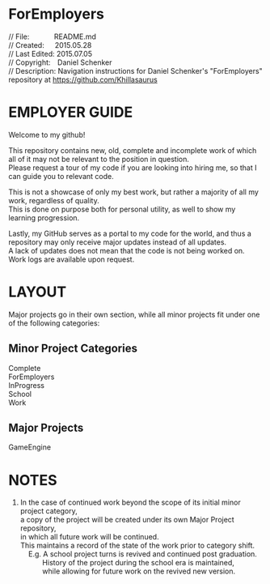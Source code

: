 # ForEmployers  
// File:&emsp;&emsp;&emsp;&ensp;README.md  
// Created:&emsp;&ensp;2015.05.28  
// Last Edited: 2015.07.05  
// Copyright:&emsp;Daniel Schenker  
// Description: Navigation instructions for Daniel Schenker's "ForEmployers" repository at https://github.com/Khillasaurus  
# EMPLOYER GUIDE  
Welcome to my github!  
  
This repository contains new, old, complete and incomplete work of which all of it may not be relevant to the position in question.  
Please request a tour of my code if you are looking into hiring me, so that I can guide you to relevant code.  
  
This is not a showcase of only my best work, but rather a majority of all my work, regardless of quality.  
This is done on purpose both for personal utility, as well to show my learning progression.  
  
Lastly, my GitHub serves as a portal to my code for the world, and thus a repository may only receive major updates instead of all updates.  
A lack of updates does not mean that the code is not being worked on. Work logs are available upon request.  
# LAYOUT  
Major projects go in their own section, while all minor projects fit under one of the following categories:  
## Minor Project Categories  
Complete  
ForEmployers  
InProgress  
School  
Work  
## Major Projects  
GameEngine  
# NOTES  
1. In the case of continued work beyond the scope of its initial minor project category,  
a copy of the project will be created under its own Major Project repository,  
in which all future work will be continued.  
This maintains a record of the state of the work prior to category shift.  
&nbsp;&nbsp;&nbsp;&nbsp;E.g. A school project turns is revived and continued post graduation.  
&nbsp;&nbsp;&nbsp;&nbsp;&nbsp;&nbsp;&nbsp;&nbsp;&nbsp;&nbsp;&nbsp;History of the project during the school era is maintained,  
&nbsp;&nbsp;&nbsp;&nbsp;&nbsp;&nbsp;&nbsp;&nbsp;&nbsp;&nbsp;&nbsp;while allowing for future work on the revived new version.
